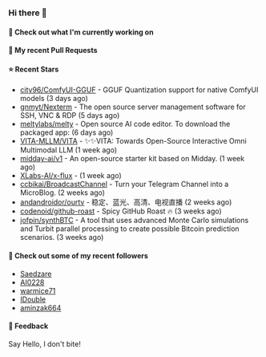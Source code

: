 ### Hi there 👋

#### 👷 Check out what I'm currently working on

#### 🔨 My recent Pull Requests


#### ⭐ Recent Stars

- [city96/ComfyUI-GGUF](https://github.com/city96/ComfyUI-GGUF) - GGUF Quantization support for native ComfyUI models (3 days ago)
- [gnmyt/Nexterm](https://github.com/gnmyt/Nexterm) - The open source server management software for SSH, VNC &amp; RDP (5 days ago)
- [meltylabs/melty](https://github.com/meltylabs/melty) - Open source AI code editor. To download the packaged app: (6 days ago)
- [VITA-MLLM/VITA](https://github.com/VITA-MLLM/VITA) - ✨✨VITA: Towards Open-Source Interactive Omni Multimodal LLM (1 week ago)
- [midday-ai/v1](https://github.com/midday-ai/v1) - An open-source starter kit based on Midday. (1 week ago)
- [XLabs-AI/x-flux](https://github.com/XLabs-AI/x-flux) -  (1 week ago)
- [ccbikai/BroadcastChannel](https://github.com/ccbikai/BroadcastChannel) - Turn your Telegram Channel into a MicroBlog. (2 weeks ago)
- [andandroidor/ourtv](https://github.com/andandroidor/ourtv) - 稳定、蓝光、高清、电视直播 (2 weeks ago)
- [codenoid/github-roast](https://github.com/codenoid/github-roast) - Spicy GitHub Roast 🔥 (3 weeks ago)
- [jofpin/synthBTC](https://github.com/jofpin/synthBTC) - A tool that uses advanced Monte Carlo simulations and Turbit parallel processing to create possible Bitcoin prediction scenarios. (3 weeks ago)

#### 👯 Check out some of my recent followers

- [Saedzare](https://github.com/Saedzare)
- [AI0228](https://github.com/AI0228)
- [warmice71](https://github.com/warmice71)
- [IDouble](https://github.com/IDouble)
- [aminzak664](https://github.com/aminzak664)

#### 💬 Feedback

Say Hello, I don't bite!